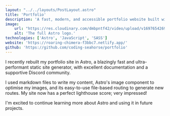 ```yaml
---
layout: "../../layouts/PostLayout.astro"
title: 'Portfolio'
description: 'A fast, modern, and accessible portfolio website built with Astro.'
image:
    url: "https://res.cloudinary.com/dmbpntf42/video/upload/v1697654269/gifs/portfolio_vpj1vl.webm"
    alt: 'The full Astro logo.'
technologies: ['Astro', 'JavaScript', 'SASS']
website: 'https://roaring-chimera-f3bbc7.netlify.app/'
github: 'https://github.com/coding-seahorse/portfolio'
---
```


I recently rebuilt my portfolio site in Astro, a blazingly fast and ultra-performant static site generator, with excellent documentation and a supportive Discord community.

I used markdown files to write my content, Astro's image component to optimise my images, and its easy-to-use file-based routing to generate new routes. My site now has a perfect lighthouse score; very impressed!

I'm excited to continue learning more about Astro and using it in future projects.